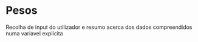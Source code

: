 # Pesos
Recolha de input do utilizador e resumo acerca dos dados compreendidos numa variavel explicita
